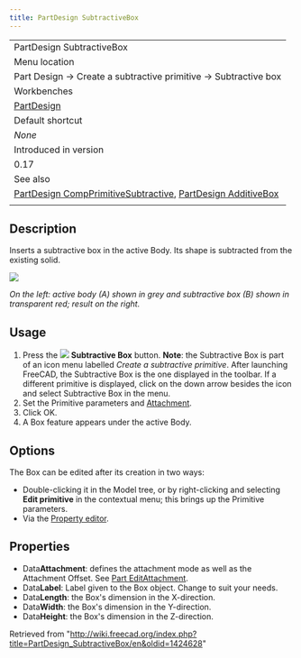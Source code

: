 ```yaml
---
title: PartDesign SubtractiveBox
---
```


|                                                                                                                                                                                               |
| --------------------------------------------------------------------------------------------------------------------------------------------------------------------------------------------- |
| PartDesign SubtractiveBox                                                                                                                                                                     |
| Menu location                                                                                                                                                                                 |
| Part Design → Create a subtractive primitive → Subtractive box                                                                                                                                |
| Workbenches                                                                                                                                                                                   |
| [PartDesign](/PartDesign_Workbench "PartDesign Workbench")                                                                                                                                    |
| Default shortcut                                                                                                                                                                              |
| _None_                                                                                                                                                                                        |
| Introduced in version                                                                                                                                                                         |
| 0.17                                                                                                                                                                                          |
| See also                                                                                                                                                                                      |
| [PartDesign CompPrimitiveSubtractive](/PartDesign_CompPrimitiveSubtractive "PartDesign CompPrimitiveSubtractive"), [PartDesign AdditiveBox](/PartDesign_AdditiveBox "PartDesign AdditiveBox") |
|                                                                                                                                                                                               |

## Description

Inserts a subtractive box in the active Body. Its shape is subtracted from the existing solid.

![](/images/PartDesign_SubtractiveBox_example.png)

_On the left: active body (A) shown in grey and subtractive box (B) shown in transparent red; result on the right._

## Usage

1. Press the ![](/images/PartDesign_SubtractiveBox.svg) **Subtractive Box** button. **Note**: the Subtractive Box is part of an icon menu labelled _Create a subtractive primitive_. After launching FreeCAD, the Subtractive Box is the one displayed in the toolbar. If a different primitive is displayed, click on the down arrow besides the icon and select Subtractive Box in the menu.
2. Set the Primitive parameters and [Attachment](/Part_EditAttachment "Part EditAttachment").
3. Click OK.
4. A Box feature appears under the active Body.

## Options

The Box can be edited after its creation in two ways:

- Double-clicking it in the Model tree, or by right-clicking and selecting **Edit primitive** in the contextual menu; this brings up the Primitive parameters.
- Via the [Property editor](/Property_editor "Property editor").

## Properties

- Data**Attachment**: defines the attachment mode as well as the Attachment Offset. See [Part EditAttachment](/Part_EditAttachment "Part EditAttachment").
- Data**Label**: Label given to the Box object. Change to suit your needs.
- Data**Length**: the Box's dimension in the X-direction.
- Data**Width**: the Box's dimension in the Y-direction.
- Data**Height**: the Box's dimension in the Z-direction.

Retrieved from "<http://wiki.freecad.org/index.php?title=PartDesign_SubtractiveBox/en&oldid=1424628>"
